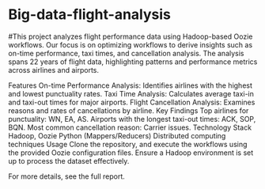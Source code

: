 # Big-data-flight-analysis
 
#This project analyzes flight performance data using Hadoop-based Oozie workflows. Our focus is on optimizing workflows to derive insights such as on-time performance, taxi times, and cancellation analysis. The analysis spans 22 years of flight data, highlighting patterns and performance metrics across airlines and airports.

Features
On-time Performance Analysis: Identifies airlines with the highest and lowest punctuality rates.
Taxi Time Analysis: Calculates average taxi-in and taxi-out times for major airports.
Flight Cancellation Analysis: Examines reasons and rates of cancellations by airline.
Key Findings
Top airlines for punctuality: WN, EA, AS.
Airports with the longest taxi-out times: ACK, SOP, BQN.
Most common cancellation reason: Carrier issues.
Technology Stack
Hadoop, Oozie
Python (Mappers/Reducers)
Distributed computing techniques
Usage
Clone the repository, and execute the workflows using the provided Oozie configuration files. Ensure a Hadoop environment is set up to process the dataset effectively.

For more details, see the full report.
